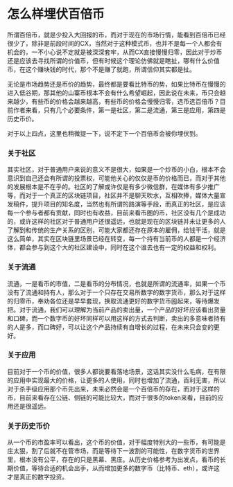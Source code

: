 # 怎么样埋伏百倍币


所谓百倍币，就是少投入大回报的币，而对于现在的市场行情，能看到百倍币已经很少了，除非是前段时间的CX，当然对于这种模式币，也并不是每一个人都会有机会的，一不小心说不定就是被深深套牢，从而CX直接慢慢归零，因此对于炒币还是应该去寻找所谓的价值币，但有时候这个理论仿佛就是瞎扯，哪有什么价值币，在这个赚块钱的时代，那个不是赚了就跑，所谓信仰其实都是扯。


无论是市场趋势还是币价的趋势，最终都是要看比特币的势，如果比特币在慢慢的进入低谷期，那其他的山寨币根本不会有什么希望崛起，因此说在未来，币只会越来越少，有些币的价格会越来越高，有些币的价格会慢慢归零，选币选百倍币？目前作者来看，只有几个必要条件，第一是社区，第二是流通，第三是应用，第四是历史币价。

对于以上四点，这里也稍微提一下，说不定下一个百倍币会被你埋伏到。


### 关于社区


其实社区，对于普通用户来说的意义不是很大，如果是一个炒币的小白，根本不会意识到自己还会有所谓的投票权，可能他关心的仅仅是币的价格而已，而对于其他的发展根本是不在乎的。社区的了解或许仅是有多少微信群，在媒体有多少推广等，而对于一个真正的区块链项目，社区并不是聊天吹水，互相吹捧，媒体大量宣发稿件，提升项目的知名度，当然也有所谓的路演等手段，而真正的社区，是应该每一个参与者都有贡献，同时也有收益，目前来看币圈的币，社区没有几个是成功的，或许这样的社区对于普通用户还很遥远，也就是现在的区块链并未让更多的人了解到和传统的生产关系的区别，可能大家都还存在原本的雇佣，给钱干活，就是这么简单，其实在区块链里场景已经在转变，每一个持有当前币的人都是一个经济体，都会参与到这个大的社区建设中，同时在这个谁去也有一定的权益和权利。


### 关于流通


流通，一是看币的市值，二是看币的分布情况，也就是所谓的流通率，如果一个币没有了流通和持有人，那么对于一个只存在交易所数字的数字货币，那么对于这样的归零币，奉劝各位还是早早套现，换取流通更好的数字货币囤起来，等待爆发把。对于流通，我们可以理解为当前产品的卖出量，一个产品的好坏应该看出货量和口碑，而一个数字币的好坏同样可以用这样的方式去判断，卖出的多意味者持有的人是多，而口碑好，可以让这个产品持续有自增长的过程，在未来只会变的更好。


### 关于应用

目前对于一个币的价值，很多人都说要看落地场景，这话其实没什么毛病，在有限的应用中实现最大的价格，让更多的人使用，同时也增加了流通，百利无害，所以对于杀手级应用那个币先出来，未来必然会是一个百倍币的存在，而对于这样的币，目前来看存在公链、侧链的可能比较大，而对于很多的token来看，目前的应用还是很遥远。


### 关于历史币价

从一个币的市盈率可以看出，这个币的价值，对于幅度特别大的一些币，有可能是庄太狠，割了后就不在管市场，而是等待下一波割的可能性，在数字货币的世界里，根本没有公平，存在的只是黑幕、黑庄。从历史价格参考为出发点，看币的长期价值，等待合适的机会出手，从而增加更多的数字币（比特币、eth），或许这才是真正的数字投资。